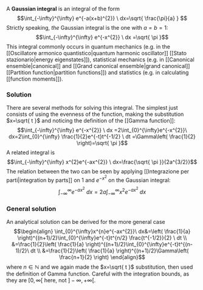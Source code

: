 A **Gaussian integral** is an integral of the form
$$\int_{-\infty}^{\infty} e^{-a(x+b)^{2}} \ dx=\sqrt{ \frac{\pi}{a} } $$
Strictly speaking, *the* Gaussian integral is the one with $a=b=1$:
$$\int_{-\infty}^{\infty} e^{-x^{2}} \ dx =\sqrt{ \pi }$$
This integral commonly occurs in quantum mechanics (e.g. in the [[Oscillatore armonico quantistico|quantum harmonic oscillator]] [[Stato stazionario|energy eigenstates]]), statistical mechanics (e.g. in [[Canonical ensemble|canonical]] and [[Grand canonical ensemble|grand canonical]] [[Partition function|partition functions]]) and statistics (e.g. in calculating [[function moments]]).
### Solution
There are several methods for solving this integral. The simplest just consists of using the evenness of the function, making the substitution $x=\sqrt{ t }$ and noticing the definition of the [[Gamma function]]:
$$\int_{-\infty}^{\infty} e^{-x^{2}} \ dx =2\int_{0}^{\infty}e^{-x^{2}}\ dx=2\int_{0}^{\infty} \frac{1}{2}e^{-t}t^{-1/2} \ dt =\Gamma\left( \frac{1}{2} \right)=\sqrt{ \pi }$$
A related integral is
$$\int_{-\infty}^{\infty} x^{2}e^{-ax^{2}} \ dx=\frac{\sqrt{ \pi }}{2a^{3/2}}$$
The relation between the two can be seen by applying [[Integrazione per parti|integration by parts]] on $1$ and $e^{-x^{2}}$ on the Gaussian integral:
$$\int_{-\infty}^{\infty} e^{-ax^{2}} \ dx=2a\int_{-\infty}^{\infty} x^{2}e^{-ax^{2}} \ dx$$
### General solution
An analytical solution can be derived for the more general case
$$\begin{align}
\int_{0}^{\infty}x^{n}e^{-ax^{2}}\ dx&=\left( \frac{1}{a} \right)^{(n+1)/2}\int_{0}^{\infty}e^{-t}t^{n/2} \frac{t^{-1/2}}{2} \ dt \\
&=\frac{1}{2}\left( \frac{1}{a} \right)^{(n+1)/2}\int_{0}^{\infty}e^{-t}t^{(n-1)/2}\ dt \\
&=\frac{1}{2}\left( \frac{1}{a} \right)^{(n+1)/2}\Gamma\left( \frac{n+1}{2} \right)
\end{align}$$
where $n\in \mathbb{N}$ and we again made the $x=\sqrt{ t }$ substitution, then used the definition of Gamma function. Careful with the integration bounds, as they are $[0,\infty[$ here, not $]-\infty,+\infty[$.